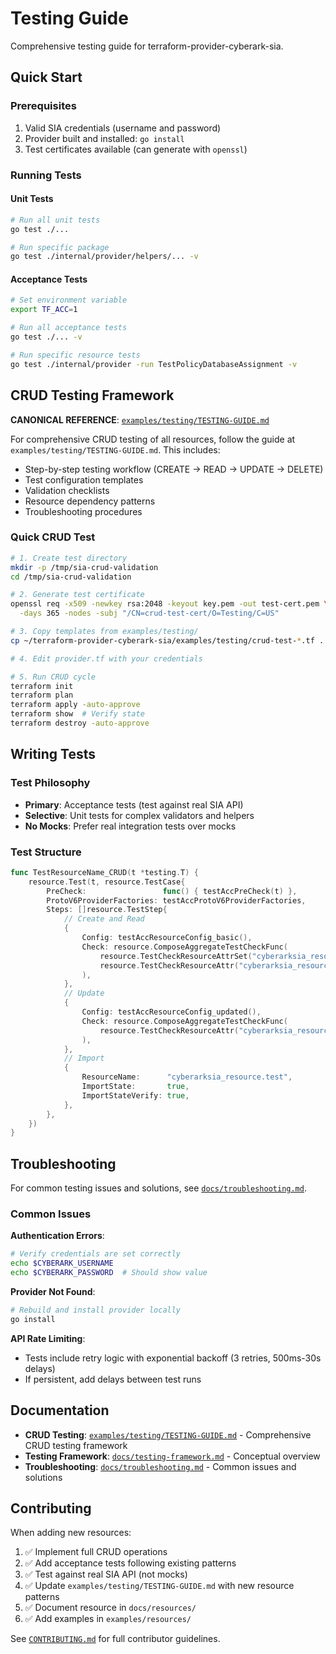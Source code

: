 # Testing Guide

Comprehensive testing guide for terraform-provider-cyberark-sia.

## Quick Start

### Prerequisites

1. Valid SIA credentials (username and password)
2. Provider built and installed: `go install`
3. Test certificates available (can generate with `openssl`)

### Running Tests

#### Unit Tests

```bash
# Run all unit tests
go test ./...

# Run specific package
go test ./internal/provider/helpers/... -v
```

#### Acceptance Tests

```bash
# Set environment variable
export TF_ACC=1

# Run all acceptance tests
go test ./... -v

# Run specific resource tests
go test ./internal/provider -run TestPolicyDatabaseAssignment -v
```

## CRUD Testing Framework

**CANONICAL REFERENCE**: [`examples/testing/TESTING-GUIDE.md`](examples/testing/TESTING-GUIDE.md)

For comprehensive CRUD testing of all resources, follow the guide at `examples/testing/TESTING-GUIDE.md`. This includes:

- Step-by-step testing workflow (CREATE → READ → UPDATE → DELETE)
- Test configuration templates
- Validation checklists
- Resource dependency patterns
- Troubleshooting procedures

### Quick CRUD Test

```bash
# 1. Create test directory
mkdir -p /tmp/sia-crud-validation
cd /tmp/sia-crud-validation

# 2. Generate test certificate
openssl req -x509 -newkey rsa:2048 -keyout key.pem -out test-cert.pem \
  -days 365 -nodes -subj "/CN=crud-test-cert/O=Testing/C=US"

# 3. Copy templates from examples/testing/
cp ~/terraform-provider-cyberark-sia/examples/testing/crud-test-*.tf .

# 4. Edit provider.tf with your credentials

# 5. Run CRUD cycle
terraform init
terraform plan
terraform apply -auto-approve
terraform show  # Verify state
terraform destroy -auto-approve
```

## Writing Tests

### Test Philosophy

- **Primary**: Acceptance tests (test against real SIA API)
- **Selective**: Unit tests for complex validators and helpers
- **No Mocks**: Prefer real integration tests over mocks

### Test Structure

```go
func TestResourceName_CRUD(t *testing.T) {
    resource.Test(t, resource.TestCase{
        PreCheck:                 func() { testAccPreCheck(t) },
        ProtoV6ProviderFactories: testAccProtoV6ProviderFactories,
        Steps: []resource.TestStep{
            // Create and Read
            {
                Config: testAccResourceConfig_basic(),
                Check: resource.ComposeAggregateTestCheckFunc(
                    resource.TestCheckResourceAttrSet("cyberarksia_resource.test", "id"),
                    resource.TestCheckResourceAttr("cyberarksia_resource.test", "name", "test"),
                ),
            },
            // Update
            {
                Config: testAccResourceConfig_updated(),
                Check: resource.ComposeAggregateTestCheckFunc(
                    resource.TestCheckResourceAttr("cyberarksia_resource.test", "name", "updated"),
                ),
            },
            // Import
            {
                ResourceName:      "cyberarksia_resource.test",
                ImportState:       true,
                ImportStateVerify: true,
            },
        },
    })
}
```

## Troubleshooting

For common testing issues and solutions, see [`docs/troubleshooting.md`](docs/troubleshooting.md).

### Common Issues

**Authentication Errors**:
```bash
# Verify credentials are set correctly
echo $CYBERARK_USERNAME
echo $CYBERARK_PASSWORD  # Should show value
```

**Provider Not Found**:
```bash
# Rebuild and install provider locally
go install
```

**API Rate Limiting**:
- Tests include retry logic with exponential backoff (3 retries, 500ms-30s delays)
- If persistent, add delays between test runs

## Documentation

- **CRUD Testing**: [`examples/testing/TESTING-GUIDE.md`](examples/testing/TESTING-GUIDE.md) - Comprehensive CRUD testing framework
- **Testing Framework**: [`docs/testing-framework.md`](docs/testing-framework.md) - Conceptual overview
- **Troubleshooting**: [`docs/troubleshooting.md`](docs/troubleshooting.md) - Common issues and solutions

## Contributing

When adding new resources:

1. ✅ Implement full CRUD operations
2. ✅ Add acceptance tests following existing patterns
3. ✅ Test against real SIA API (not mocks)
4. ✅ Update `examples/testing/TESTING-GUIDE.md` with new resource patterns
5. ✅ Document resource in `docs/resources/`
6. ✅ Add examples in `examples/resources/`

See [`CONTRIBUTING.md`](CONTRIBUTING.md) for full contributor guidelines.
